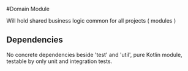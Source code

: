 #Domain Module

Will hold shared business logic common for all projects ( modules )

## Dependencies

No concrete dependencies beside 'test' and 'util', pure Kotlin module, testable by only unit and integration tests.
